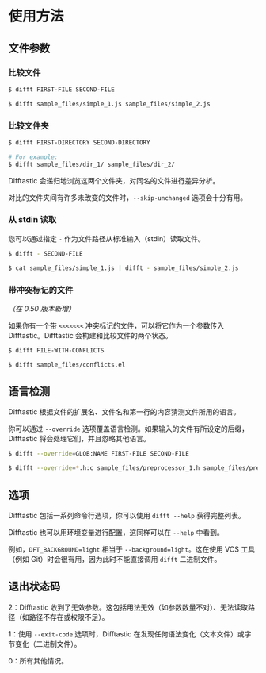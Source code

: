 # 使用方法

## 文件参数

### 比较文件

```bash
$ difft FIRST-FILE SECOND-FILE

$ difft sample_files/simple_1.js sample_files/simple_2.js
```

### 比较文件夹

```bash
$ difft FIRST-DIRECTORY SECOND-DIRECTORY

# For example:
$ difft sample_files/dir_1/ sample_files/dir_2/
```

Difftastic 会递归地浏览这两个文件夹，对同名的文件进行差异分析。

对比的文件夹间有许多未改变的文件时，`--skip-unchanged` 选项会十分有用。

### 从 stdin 读取

您可以通过指定 `-` 作为文件路径从标准输入（stdin）读取文件。

```bash
$ difft - SECOND-FILE

$ cat sample_files/simple_1.js | difft - sample_files/simple_2.js
```

### 带冲突标记的文件

*（在 0.50 版本新增）*

如果你有一个带 `<<<<<<<` 冲突标记的文件，可以将它作为一个参数传入 Difftastic。Difftastic 会构建和比较文件的两个状态。

```bash
$ difft FILE-WITH-CONFLICTS

$ difft sample_files/conflicts.el
```

## 语言检测

Difftastic 根据文件的扩展名、文件名和第一行的内容猜测文件所用的语言。

你可以通过 `--override` 选项覆盖语言检测。如果输入的文件有所设定的后缀， Difftastic 将会处理它们，并且忽略其他语言。

```bash
$ difft --override=GLOB:NAME FIRST-FILE SECOND-FILE

$ difft --override=*.h:c sample_files/preprocessor_1.h sample_files/preprocessor_2.h
```

## 选项

Difftastic 包括一系列命令行选项，你可以使用 `difft --help` 获得完整列表。

Difftastic 也可以用环境变量进行配置，这同样可以在 `--help` 中看到。

例如，`DFT_BACKGROUND=light` 相当于 `--background=light`。这在使用 VCS 工具（例如 Git）时会很有用，因为此时不能直接调用 `difft` 二进制文件。

## 退出状态码

2：Difftastic 收到了无效参数。这包括用法无效（如参数数量不对）、无法读取路径（如路径不存在或权限不足）。

1：使用 `--exit-code` 选项时，Difftastic 在发现任何语法变化（文本文件）或字节变化（二进制文件）。

0：所有其他情况。
